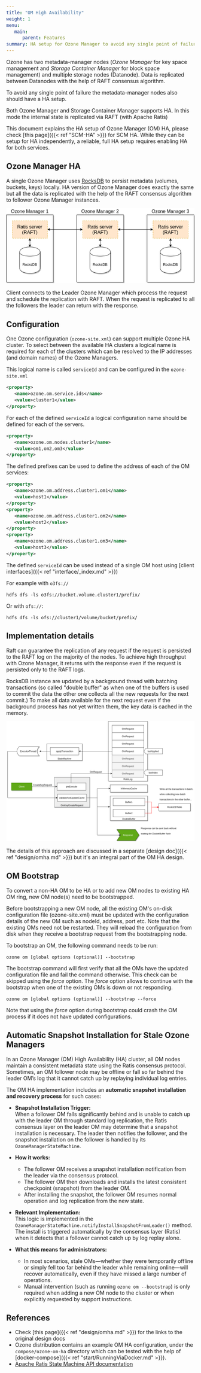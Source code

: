 ```yaml
---
title: "OM High Availability"
weight: 1
menu:
   main:
      parent: Features
summary: HA setup for Ozone Manager to avoid any single point of failure.
---
```

<!---
  Licensed to the Apache Software Foundation (ASF) under one or more
  contributor license agreements.  See the NOTICE file distributed with
  this work for additional information regarding copyright ownership.
  The ASF licenses this file to You under the Apache License, Version 2.0
  (the "License"); you may not use this file except in compliance with
  the License.  You may obtain a copy of the License at

      http://www.apache.org/licenses/LICENSE-2.0

  Unless required by applicable law or agreed to in writing, software
  distributed under the License is distributed on an "AS IS" BASIS,
  WITHOUT WARRANTIES OR CONDITIONS OF ANY KIND, either express or implied.
  See the License for the specific language governing permissions and
  limitations under the License.
-->

Ozone has two metadata-manager nodes (*Ozone Manager* for key space management and *Storage Container Manager* for block space management) and multiple storage nodes (Datanode). Data is replicated between Datanodes with the help of RAFT consensus algorithm.

To avoid any single point of failure the metadata-manager nodes also should have a HA setup.

Both Ozone Manager and Storage Container Manager supports HA. In this mode the internal state is replicated via RAFT (with Apache Ratis) 

This document explains the HA setup of Ozone Manager (OM) HA, please check [this page]({{< ref "SCM-HA" >}}) for SCM HA.  While they can be setup for HA independently, a reliable, full HA setup requires enabling HA for both services.

## Ozone Manager HA

A single Ozone Manager uses [RocksDB](https://github.com/facebook/rocksdb/) to persist metadata (volumes, buckets, keys) locally. HA version of Ozone Manager does exactly the same but all the data is replicated with the help of the RAFT consensus algorithm to follower Ozone Manager instances.

![HA OM](HA-OM.png)

Client connects to the Leader Ozone Manager which process the request and schedule the replication with RAFT. When the request is replicated to all the followers the leader can return with the response.

## Configuration

One Ozone configuration (`ozone-site.xml`) can support multiple Ozone HA cluster. To select between the available HA clusters a logical name is required for each of the clusters which can be resolved to the IP addresses (and domain names) of the Ozone Managers.

This logical name is called `serviceId` and can be configured in the `ozone-site.xml`
 
```XML
<property>
   <name>ozone.om.service.ids</name>
   <value>cluster1</value>
</property>
```

For each of the defined `serviceId` a logical configuration name should be defined for each of the servers.

```XML
<property>
   <name>ozone.om.nodes.cluster1</name>
   <value>om1,om2,om3</value>
</property>
```

The defined prefixes can be used to define the address of each of the OM services:

```XML
<property>
   <name>ozone.om.address.cluster1.om1</name>
   <value>host1</value>
</property>
<property>
   <name>ozone.om.address.cluster1.om2</name>
   <value>host2</value>
</property>
<property>
   <name>ozone.om.address.cluster1.om3</name>
   <value>host3</value>
</property>
```

The defined `serviceId` can be used instead of a single OM host using [client interfaces]({{< ref "interface/_index.md" >}})

For example with `o3fs://`

```shell
hdfs dfs -ls o3fs://bucket.volume.cluster1/prefix/
```

Or with `ofs://`:

```shell
hdfs dfs -ls ofs://cluster1/volume/bucket/prefix/
```

## Implementation details

Raft can guarantee the replication of any request if the request is persisted to the RAFT log on the majority of the nodes. To achieve high throughput with Ozone Manager, it returns with the response even if the request is persisted only to the RAFT logs.

RocksDB instance are updated by a background thread with batching transactions (so called "double buffer" as when one of the buffers is used to commit the data the other one collects all the new requests for the next commit.) To make all data available for the next request even if the background process has not yet written them, the key data is cached in the memory.

![HA - OM Double Buffer](HA-OM-doublebuffer.png)

The details of this approach are discussed in a separate [design doc]({{< ref "design/omha.md" >}}) but it's an integral part of the OM HA design.

## OM Bootstrap

To convert a non-HA OM to be HA or to add new OM nodes to existing HA OM ring, new OM node(s) need to be bootstrapped.

Before bootstrapping a new OM node, all the existing OM's on-disk configuration file (ozone-site.xml) must be updated with the configuration details
of the new OM such as nodeId, address, port etc. Note that the existing OMs need not be restarted. They will reload the configuration from disk when
they receive a bootstrap request from the bootstrapping node.

To bootstrap an OM, the following command needs to be run:

```shell
ozone om [global options (optional)] --bootstrap
```

The bootstrap command will first verify that all the OMs have the updated configuration file and fail the command otherwise. This check can be skipped
using the _force_ option. The _force_ option allows to continue with the bootstrap when one of the existing OMs is down or not responding.

```shell
ozone om [global options (optional)] --bootstrap --force
```

Note that using the _force_ option during bootstrap could crash the OM process if it does not have updated configurations.

## Automatic Snapshot Installation for Stale Ozone Managers

In an Ozone Manager (OM) High Availability (HA) cluster, all OM nodes maintain a consistent metadata state using the Ratis consensus protocol. Sometimes, an OM follower node may be offline or fall so far behind the leader OM’s log that it cannot catch up by replaying individual log entries.

The OM HA implementation includes an **automatic snapshot installation and recovery process** for such cases:

- **Snapshot Installation Trigger:**  
When a follower OM falls significantly behind and is unable to catch up with the leader OM through standard log replication, the Ratis consensus layer on the leader OM may determine that a snapshot installation is necessary. The leader then notifies the follower, and the snapshot installation on the follower is handled by its `OzoneManagerStateMachine`.

- **How it works:**
  - The follower OM receives a snapshot installation notification from the leader via the consensus protocol.
  - The follower OM then downloads and installs the latest consistent checkpoint (snapshot) from the leader OM.
  - After installing the snapshot, the follower OM resumes normal operation and log replication from the new state.

- **Relevant Implementation:**  
  This logic is implemented in the `OzoneManagerStateMachine.notifyInstallSnapshotFromLeader()` method. The install is triggered automatically by the consensus layer (Ratis) when it detects that a follower cannot catch up by log replay alone.

- **What this means for administrators:**
  - In most scenarios, stale OMs—whether they were temporarily offline or simply fell too far behind the leader while remaining online—will recover automatically, even if they have missed a large number of operations.
  - Manual intervention (such as running `ozone om --bootstrap`) is only required when adding a new OM node to the cluster or when explicitly requested by support instructions.


## References

 * Check [this page]({{< ref "design/omha.md" >}}) for the links to the original design docs
 * Ozone distribution contains an example OM HA configuration, under the `compose/ozone-om-ha` directory which can be tested with the help of [docker-compose]({{< ref "start/RunningViaDocker.md" >}}).
* [Apache Ratis State Machine API documentation](https://github.com/apache/ratis/blob/3612bcaf7d3e48a658935fc8b250e5d3b35df174/ratis-server-api/src/main/java/org/apache/ratis/statemachine/StateMachine.java)
